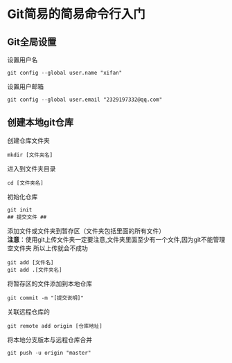 # Git简易的简易命令行入门 #
## Git全局设置
设置用户名  
``` github
git config --global user.name "xifan"
```
设置用户邮箱
```
git config --global user.email "2329197332@qq.com"
```
## 创建本地git仓库 ##
创建仓库文件夹  
```
mkdir [文件夹名]
```
进入到文件夹目录
```
cd [文件夹名]
```
初始化仓库
```
git init  
## 提交文件 ##
```
添加文件或文件夹到暂存区（文件夹包括里面的所有文件）  
**注意**：使用git上传文件夹一定要注意,文件夹里面至少有一个文件,因为git不能管理空文件夹 所以上传就会不成功
```
git add [文件名]
git add .[文件夹名]
```
将暂存区的文件添加到本地仓库
```
git commit -m "[提交说明]"
```
关联远程仓库的
```
git remote add origin [仓库地址]
```
将本地分支版本与远程仓库合并
```
git push -u origin "master"
```
